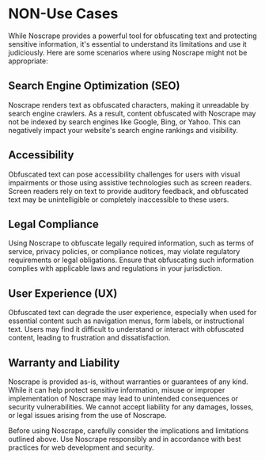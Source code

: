 # NON-Use Cases

While Noscrape provides a powerful tool for obfuscating text and protecting sensitive information, it's essential to understand its limitations and use it judiciously. Here are some scenarios where using Noscrape might not be appropriate:

## Search Engine Optimization (SEO) 

Noscrape renders text as obfuscated characters, making it unreadable by search engine crawlers. As a result, content obfuscated with Noscrape may not be indexed by search engines like Google, Bing, or Yahoo. This can negatively impact your website's search engine rankings and visibility.

## Accessibility

Obfuscated text can pose accessibility challenges for users with visual impairments or those using assistive technologies such as screen readers. Screen readers rely on text to provide auditory feedback, and obfuscated text may be unintelligible or completely inaccessible to these users.

## Legal Compliance

Using Noscrape to obfuscate legally required information, such as terms of service, privacy policies, or compliance notices, may violate regulatory requirements or legal obligations. Ensure that obfuscating such information complies with applicable laws and regulations in your jurisdiction.

## User Experience (UX)

Obfuscated text can degrade the user experience, especially when used for essential content such as navigation menus, form labels, or instructional text. Users may find it difficult to understand or interact with obfuscated content, leading to frustration and dissatisfaction.

## Warranty and Liability

Noscrape is provided as-is, without warranties or guarantees of any kind. While it can help protect sensitive information, misuse or improper implementation of Noscrape may lead to unintended consequences or security vulnerabilities. We cannot accept liability for any damages, losses, or legal issues arising from the use of Noscrape.

Before using Noscrape, carefully consider the implications and limitations outlined above. Use Noscrape responsibly and in accordance with best practices for web development and security.

